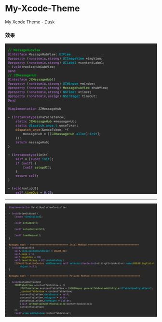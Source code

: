 # My-Xcode-Theme
My Xcode Theme  - Dusk

### 效果

![](https://github.com/zzzzzyijie/My-Xcode-Theme/blob/master/theme1%402x.png)


---- 

![](https://github.com/zzzzzyijie/My-Xcode-Theme/blob/master/theme2%402x.png)



